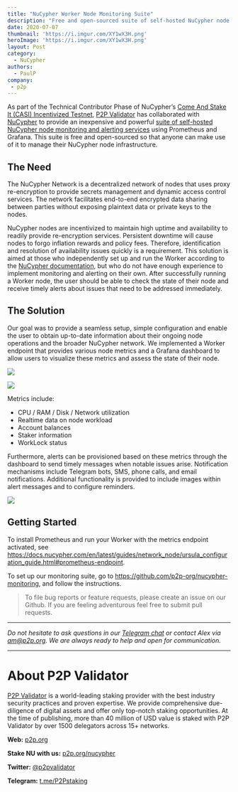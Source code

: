 ```yaml
---
title: "NuCypher Worker Node Monitoring Suite"
description: "Free and open-sourced suite of self-hosted NuCypher node monitoring and alerting services using Prometheus and Grafana."
date: 2020-07-07
thumbnail: 'https://i.imgur.com/XY1wX3H.png' 
heroImage: 'https://i.imgur.com/XY1wX3H.png'
layout: Post
category:
  - NuCypher
authors:
  - PaulP
company:
 - p2p
---
```


As part of the Technical Contributor Phase of NuCypher’s [Come And Stake It (CASI) Incentivized Testnet](https://blog.nucypher.com/come-and-stake-it-incentivized-testnet/?utm_source=p2peconomy), [P2P Validator](https://p2p.org/?utm_source=blog&utm_medium=economy&utm_campaign=NuCypher-monitoring) has collaborated with [NuCypher](http://www.nucypher.com) to provide an inexpensive and powerful [suite of self-hosted NuCypher node monitoring and alerting services](https://github.com/p2p-org/nucypher-monitoring) using Prometheus and Grafana. This suite is free and open-sourced so that anyone can make use of it to manage their NuCypher node infrastructure.

## The Need

The NuCypher Network is a decentralized network of nodes that uses proxy re-encryption to provide secrets management and dynamic access control services. The network facilitates end-to-end encrypted data sharing between parties without exposing plaintext data or private keys to the nodes.

NuCypher nodes are incentivized to maintain high uptime and availability to readily provide re-encryption services. Persistent downtime will cause nodes to forgo inflation rewards and policy fees. Therefore, identification and resolution of availability issues quickly is a requirement. This solution is aimed at those who independently set up and run the Worker according to the [NuCypher documentation](https://docs.nucypher.com/en/latest/guides/network_node/network_node.html), but who do not have enough experience to implement monitoring and alerting on their own. After successfully running a Worker node, the user should be able to check the state of their node and receive timely alerts about issues that need to be addressed immediately. 

## The Solution

Our goal was to provide a seamless setup, simple configuration and enable the user to obtain up-to-date information about their ongoing node operations and the broader NuCypher network. We implemented a Worker endpoint that provides various node metrics and a Grafana dashboard to allow users to visualize these metrics and assess the state of their node. 

![](https://i.imgur.com/sKbvmsz.png")

![](https://i.imgur.com/22nrHoR.png")


Metrics include:
* CPU / RAM / Disk / Network utilization
* Realtime data on node workload
* Account balances
* Staker information
* WorkLock status

Furthermore, alerts can be provisioned based on these metrics through the dashboard to send timely messages when notable issues arise. Notification mechanisms include Telegram bots, SMS, phone calls, and email notifications. Additional functionality is provided to include images within alert messages and to configure reminders.

![](https://i.imgur.com/rEOUYqG.png")

## Getting Started

To install Prometheus and run your Worker with the metrics endpoint activated, see https://docs.nucypher.com/en/latest/guides/network_node/ursula_configuration_guide.html#prometheus-endpoint.

To set up our monitoring suite, go to https://github.com/p2p-org/nucypher-monitoring, and follow the instructions.

> To file bug reports or feature requests, please create an issue on our Github. If you are feeling adventurous feel free to submit pull requests.

------

*Do not hesitate to ask questions in our [Telegram chat](https://t.me/P2Pstaking) or contact Alex via am@p2p.org. We are always ready to help and open for communication.*

------

# About P2P Validator

[P2P Validator](https://p2p.org/?utm_source=blog&utm_medium=economy&utm_campaign=NuCypher-monitoring) is a world-leading staking provider with the best industry security practices and proven expertise. We provide comprehensive due-diligence of digital assets and offer only top-notch staking opportunities. At the time of publishing, more than 40 million of USD value is staked with P2P Validator by over 1500 delegators across 15+ networks.

**Web:** [p2p.org](https://p2p.org/?utm_source=blog&utm_medium=economy&utm_campaign=nucypher-monitoring)

**Stake NU with us:** [p2p.org/nucypher](https://p2p.org/nucypher?utm_source=blog&utm_medium=economy&utm_campaign=nucypher-monitoring)

**Twitter:** [@p2pvalidator](https://twitter.com/p2pvalidator)

**Telegram:** [t.me/P2Pstaking](https://t.me/P2Pstaking)
